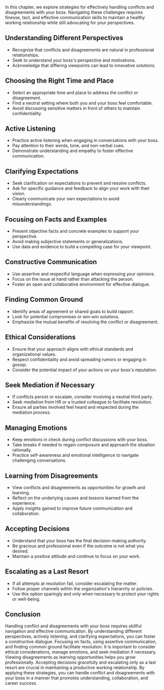 
In this chapter, we explore strategies for effectively handling conflicts and disagreements with your boss. Navigating these challenges requires finesse, tact, and effective communication skills to maintain a healthy working relationship while still advocating for your perspectives.

Understanding Different Perspectives
------------------------------------

* Recognize that conflicts and disagreements are natural in professional relationships.
* Seek to understand your boss's perspective and motivations.
* Acknowledge that differing viewpoints can lead to innovative solutions.

Choosing the Right Time and Place
---------------------------------

* Select an appropriate time and place to address the conflict or disagreement.
* Find a neutral setting where both you and your boss feel comfortable.
* Avoid discussing sensitive matters in front of others to maintain confidentiality.

Active Listening
----------------

* Practice active listening when engaging in conversations with your boss.
* Pay attention to their words, tone, and non-verbal cues.
* Demonstrate understanding and empathy to foster effective communication.

Clarifying Expectations
-----------------------

* Seek clarification on expectations to prevent and resolve conflicts.
* Ask for specific guidance and feedback to align your work with their vision.
* Clearly communicate your own expectations to avoid misunderstandings.

Focusing on Facts and Examples
------------------------------

* Present objective facts and concrete examples to support your perspective.
* Avoid making subjective statements or generalizations.
* Use data and evidence to build a compelling case for your viewpoint.

Constructive Communication
--------------------------

* Use assertive and respectful language when expressing your opinions.
* Focus on the issue at hand rather than attacking the person.
* Foster an open and collaborative environment for effective dialogue.

Finding Common Ground
---------------------

* Identify areas of agreement or shared goals to build rapport.
* Look for potential compromises or win-win solutions.
* Emphasize the mutual benefits of resolving the conflict or disagreement.

Ethical Considerations
----------------------

* Ensure that your approach aligns with ethical standards and organizational values.
* Respect confidentiality and avoid spreading rumors or engaging in gossip.
* Consider the potential impact of your actions on your boss's reputation.

Seek Mediation if Necessary
---------------------------

* If conflicts persist or escalate, consider involving a neutral third party.
* Seek mediation from HR or a trusted colleague to facilitate resolution.
* Ensure all parties involved feel heard and respected during the mediation process.

Managing Emotions
-----------------

* Keep emotions in check during conflict discussions with your boss.
* Take breaks if needed to regain composure and approach the situation rationally.
* Practice self-awareness and emotional intelligence to navigate challenging conversations.

Learning from Disagreements
---------------------------

* View conflicts and disagreements as opportunities for growth and learning.
* Reflect on the underlying causes and lessons learned from the experience.
* Apply insights gained to improve future communication and collaboration.

Accepting Decisions
-------------------

* Understand that your boss has the final decision-making authority.
* Be gracious and professional even if the outcome is not what you desired.
* Maintain a positive attitude and continue to focus on your work.

Escalating as a Last Resort
---------------------------

* If all attempts at resolution fail, consider escalating the matter.
* Follow proper channels within the organization's hierarchy or policies.
* Use this option sparingly and only when necessary to protect your rights or well-being.

Conclusion
----------

Handling conflict and disagreements with your boss requires skillful navigation and effective communication. By understanding different perspectives, actively listening, and clarifying expectations, you can foster a constructive dialogue. Focusing on facts, using assertive communication, and finding common ground facilitate resolution. It is important to consider ethical considerations, manage emotions, and seek mediation if necessary. Viewing disagreements as learning opportunities helps you grow professionally. Accepting decisions gracefully and escalating only as a last resort are crucial in maintaining a productive working relationship. By applying these strategies, you can handle conflict and disagreements with your boss in a manner that promotes understanding, collaboration, and career success.
